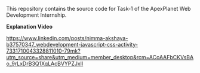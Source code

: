 This repository contains the source code for Task-1 of the ApexPlanet Web Development Internship.

**Explanation Video**

https://www.linkedin.com/posts/nimma-akshaya-b37570347_webdevelopment-javascript-css-activity-7331710043328811010-79mk?utm_source=share&utm_medium=member_desktop&rcm=ACoAAFbCKVsBAo_9rLxDrB3Q1XqLAcBVYPZJxlI
